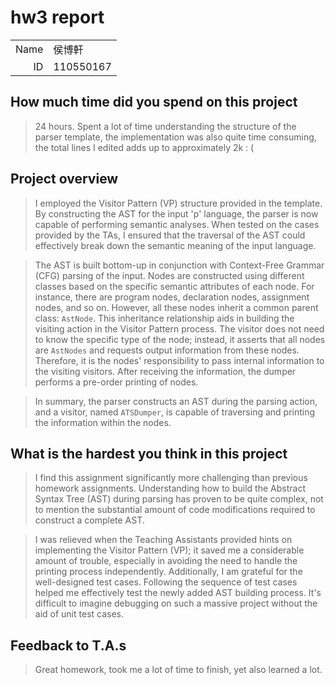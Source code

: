 
# hw3 report

|||
|-:|:-|
|Name|侯博軒|
|ID|110550167|

## How much time did you spend on this project

> 24 hours.
> Spent a lot of time understanding the structure of the parser template, the implementation was also quite time consuming, the total lines I edited adds up to approximately 2k : (
## Project overview

>I employed the Visitor Pattern (VP) structure provided in the template. By constructing the AST for the input 'p' language, the parser is now capable of performing semantic analyses. When tested on the cases provided by the TAs, I ensured that the traversal of the AST could effectively break down the semantic meaning of the input language.

>The AST is built bottom-up in conjunction with Context-Free Grammar (CFG) parsing of the input. Nodes are constructed using different classes based on the specific semantic attributes of each node. For instance, there are program nodes, declaration nodes, assignment nodes, and so on. However, all these nodes inherit a common parent class: `AstNode`. This inheritance relationship aids in building the visiting action in the Visitor Pattern process. The visitor does not need to know the specific type of the node; instead, it asserts that all nodes are `AstNodes` and requests output information from these nodes. Therefore, it is the nodes' responsibility to pass internal information to the visiting visitors. After receiving the information, the dumper performs a pre-order printing of nodes.

>In summary, the parser constructs an AST during the parsing action, and a visitor, named `ATSDumper`, is capable of traversing and printing the information within the nodes.


## What is the hardest you think in this project

>I find this assignment significantly more challenging than previous homework assignments. Understanding how to build the Abstract Syntax Tree (AST) during parsing has proven to be quite complex, not to mention the substantial amount of code modifications required to construct a complete AST.

>I was relieved when the Teaching Assistants provided hints on implementing the Visitor Pattern (VP); it saved me a considerable amount of trouble, especially in avoiding the need to handle the printing process independently. Additionally, I am grateful for the well-designed test cases. Following the sequence of test cases helped me effectively test the newly added AST building process. It's difficult to imagine debugging on such a massive project without the aid of unit test cases.

## Feedback to T.A.s

> Great homework, took me a lot of time to finish, yet also learned a lot.
